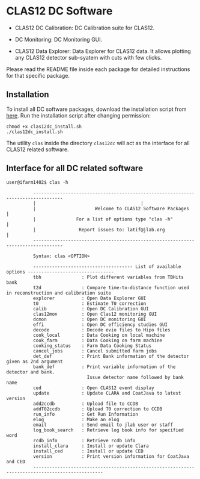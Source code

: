 CLAS12 DC Software
=================

- CLAS12 DC Calibration: DC Calibration suite for CLAS12. 

- DC Monitoring: DC Monitoring GUI. 

- CLAS12 Data Explorer: Data Explorer for CLAS12 data. It allows plotting any CLAS12 detector sub-syatem with cuts with few clicks.

Please read the README file inside each package for detailed instructions for that specific package.


Installation
--------------
To install all DC software packages, download the installation script from [here](https://raw.githubusercontent.com/JeffersonLab/clas12dc/master/clas12dc_install.sh).
Run the installation script after changing permission:

```
chmod +x clas12dc_install.sh
./clas12dc_install.sh
```

The utility `clas` inside the directory `clas12dc` will act as the interface for all CLAS12 related software. 

Interface for all DC related software
-------------------------------------


```
user@ifarm1402$ clas -h

          ---------------------------------------------------------------------------------
          |										  |
          |                      Welcome to CLAS12 Software Packages			  |
          |	        	  For a list of options type "clas -h"	                  |
          |		           Report issues to: latif@jlab.org			  |
          ---------------------------------------------------------------------------------
                   
          Syntax: clas <OPTION>
                   
          ------------------------------------- List of available options --------------------------------
          tbh               : Plot different variables from TBHits bank
          t2d               : Compare time-to-distance function used in reconstruction and calibration suite
          explorer          : Open Data Explorer GUI
          t0                : Estimate T0 correction
          calib             : Open DC Calibration GUI
          clas12mon         : Open Clas12 monitoring GUI
          dcmon             : Open DC monitoring GUI
          effi              : Open DC efficiency studies GUI
          decode            : Decode evio files to Hipo files
          cook_local        : Data Cooking on local machine
          cook_farm         : Data Cooking on farm machine
          cooking_status    : Farm Data Cooking Status
          cancel_jobs       : Cancel submitted farm jobs
          det_def           : Print Bank information of the detector given as 2nd argument
          bank_def          : Print variable information of the detector and bank.
                              Issue detector name followed by bank name
          ced               : Open CLAS12 event display
          update            : Update CLARA and CoatJava to latest version
          add2ccdb          : Upload file to CCDB
          addT02ccdb        : Upload T0 correction to CCDB
          run_info          : Get Run Information
          elog              : Make an elog
          email             : Send email to jlab user or staff
          log_book_search   : Retrieve log book info for specified word
          rcdb_info         : Retrieve rcdb info
          install_clara     : Install or update Clara
          install_ced       : Install or update CED
          version           : Print version information for CoatJava and CED
          ------------------------------------------------------------------------------------------------
                    
```
